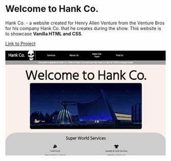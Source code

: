 # Welcome to Hank Co.

Hank Co. - a website created for Henry Allen Venture from the Venture Bros for his company Hank Co. that he creates during the show. This website is to showcase **Vanilla HTML and CSS**.


[Link to Project](https://astraughn5.github.io/hankco/)

![alt text](https://github.com/astraughn5/hankco/blob/main/assets/hankco%20thumbnail.png)
